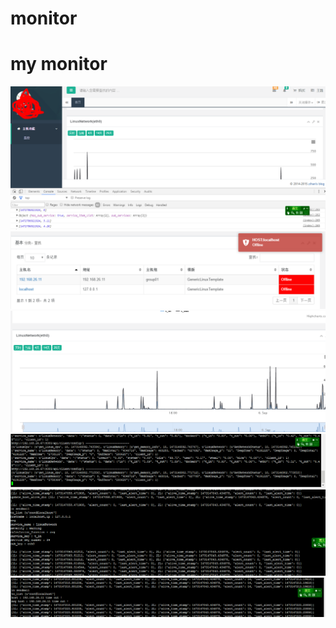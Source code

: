 # monitor
# my monitor

![](./mdpic/1.png)
![](./mdpic/2.png)
![](./mdpic/3.png)
![](./mdpic/4.png)
![](./mdpic/5.png)
![](./mdpic/6.png)